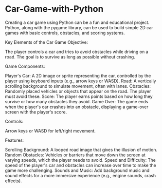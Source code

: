 # Car-Game-with-Python
Creating a car game using Python can be a fun and educational project. Python, along with the pygame library, can be used to build simple 2D car games with basic controls, obstacles, and scoring 
systems.

Key Elements of the Car Game
Objective:

The player controls a car and tries to avoid obstacles while driving on a road. The goal is to survive as long as possible without crashing.

Game Components:

Player's Car: A 2D image or sprite representing the car, controlled by the player using keyboard inputs (e.g., arrow keys or WASD).
Road: A vertically scrolling background to simulate movement, often with lanes.
Obstacles: Randomly placed vehicles or objects that appear on the road. The player must avoid these.
Score: The player earns points based on how long they survive or how many obstacles they avoid.
Game Over: The game ends when the player's car crashes into an obstacle, displaying a game-over screen with the player's score.

Controls:

Arrow keys or WASD for left/right movement.

Features:

Scrolling Background: A looped road image that gives the illusion of motion.
Random Obstacles: Vehicles or barriers that move down the screen at varying speeds, which the player needs to avoid.
Speed and Difficulty: The speed of the player's car and obstacles can increase over time to make the game more challenging.
Sounds and Music: Add background music and sound effects for a more immersive experience (e.g., engine sounds, crash effects).
